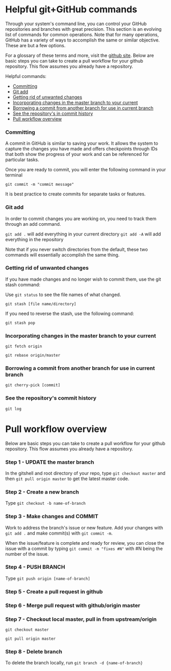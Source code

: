 # Helpful git+GitHub commands

Through your system's command line, you can control your GitHub repositories and branches with great precision. 
This section is an evolving list of commands for common operations. Note that for many operations, GitHub has a variety of ways to accomplish the same or similar objective. These are but a few options.

For a glossary of these terms and more, visit the [github site](https://help.github.com/en/articles/github-glossary). Below are basic steps you can take to create a pull workflow for your github repository.  This flow assumes you already have a repository.

Helpful commands:
* [Committing](#committing)
* [Git add](#git-add)
* [Getting rid of unwanted changes](#getting-rid-of-unwanted-changes)
* [Incorporating changes in the master branch to your current](#incorporating-changes-in-the-master-branch-to-your-current)
* [Borrowing a commit from another branch for use in current branch](#borrowing-a-commit-from-another-branch-for-use-in-current-branch)
* [See the repository's in commit history](#see-the-repositorys-commit-history)
* [Pull workflow overview](#pull-workflow-overview)

### Committing 

A commit in GitHub is similar to saving your work. It allows the system to capture the changes you have made and offers checkpoints through IDs that both show the progress of your work and can be referenced for particular tasks.

Once you are ready to commit, you will enter the following command in your terminal

`git commit -m "commit message"`

It is best practice to create commits for separate tasks or features.

### Git add

In order to commit changes you are working on, you need to track them through an add command.

`git add .` will add everything in your current directory
`git add -A` will add everything in the repository

Note that if you never switch directories from the default, these two commands will essentially accomplish the same thing.

### Getting rid of unwanted changes

If you have made changes and no longer wish to commit them, use the git stash command:

Use `git status` to see the file names of what changed. 

`git stash [file name/directory]`

If you need to reverse the stash, use the following command:

`git stash pop`

### Incorporating changes in the master branch to your current

`git fetch origin`

`git rebase origin/master`


### Borrowing a commit from another branch for use in current branch

`git cherry-pick [commit]`

### See the repository's commit history

`git log`


# Pull workflow overview

Below are basic steps you can take to create a pull workflow for your github repository.  This flow assumes you already have a repository.

### Step 1 - **UPDATE** the master branch
In the gitshell and root directory of your repo, type `git checkout master` and then `git pull origin master` to get the latest master code.

### Step 2 - Create a new branch
Type `git checkout -b name-of-branch`

### Step 3 - Make changes and **COMMIT**
Work to address the branch's issue or new feature. Add your changes with `git add .` and make commit(s) with `git commit -m`. 

When the issue/feature is complete and ready for review, you can close the issue with a commit by typing  `git commit -m "fixes #N"`  with #N being the number of the issue. 

### Step 4 - **PUSH BRANCH**
Type `git push origin [name-of-branch]`

### Step 5 - Create a pull request in github

### Step 6 - Merge pull request with github/origin master 

### Step 7 - Checkout local master, pull in from upstream/origin
`git checkout master`

`git pull origin master`

### Step 8 - Delete branch
To delete the branch locally, run `git branch -d {name-of-branch}`

